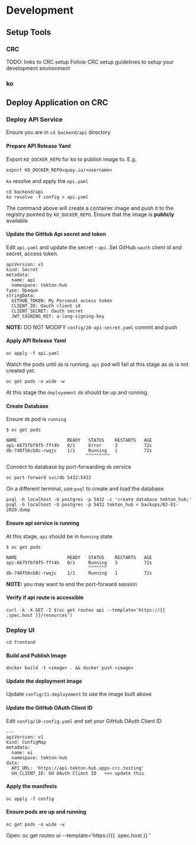 # Development

## Setup Tools

### CRC

TODO: links to CRC setup
Follow CRC setup guidelines to setup your development environment

### ko

## Deploy Application on CRC


### Deploy API Service

Ensure you are in  `cd backend/api` directory

#### Prepare API Release Yaml
Export `KO_DOCKER_REPO` for ko to publish image to. E.g.

```
export KO_DOCKER_REPO=quay.io/<username>
```

`ko` resolve and apply the `api.yaml`

```
cd backend/api
ko resolve -f config > api.yaml
```

The command above will create a container image and push it to the registry
pointed by `KO_DOCKER_REPO`. Ensure that the image is **publicly** available

#### Update the GitHub Api secret and token

Edit `api.yaml` and update the secret - `api`. Set GitHub `oauth` client id and
secret, access token.

```
apiVersion: v1
kind: Secret
metadata:
  name: api
  namespace: tekton-hub
type: Opaque
stringData:
  GITHUB_TOKEN: My Personal access token
  CLIENT_ID: Oauth client id
  CLIENT_SECRET: Oauth secret
  JWT_SIGNING_KEY: a-long-signing-key
```

**NOTE:** DO NOT MODIFY `config/20-api-secret.yaml` commit and push


#### Apply API Release Yaml

```
oc apply -f api.yaml
```

Watch the pods until `db` is running. `api` pod will fail at this stage as
`db` is not created yet.

```
oc get pods -o wide -w
```

At this stage the `deployement` `db` should be up and running.

#### Create Database

Ensure `db` pod is `running`

```
$ oc get pods

NAME                   READY   STATUS    RESTARTS   AGE
api-6675fbf9f5-fft4h   0/1     Error     3          72s
db-748f56cb8c-rwqjc    1/1     Running   1          72s
                              ^^^^^^^^^
```

Connect to database by port-forwarding `db` service

```
oc port-forward svc/db 5432:5432
```

On a different terminal, use `psql` to create and load the database

```
psql -h localhost -U postgres -p 5432 -c 'create database tekton_hub;'
psql -h localhost -U postgres -p 5432 tekton_hub < backups/02-01-2020.dump
```

#### Ensure api service is running

At this stage, `api` should be in `Running` state

```
$ oc get pods

NAME                   READY   STATUS    RESTARTS   AGE
api-6675fbf9f5-fft4h   0/1     Running   3          72s
                               ^^^^^^^
db-748f56cb8c-rwqjc    1/1     Running   1          72s

```
**NOTE:** you may want to end the port-forward session

#### Verify if api route is accessible

```
curl -k -X GET -I $(oc get routes api --template='https://{{ .spec.host }}/resources')
```

### Deploy UI

```
cd frontend
```

#### Build and Publish Image

```
docker build -t <image> . && docker push <image>
```
#### Update the deployment image

Update `config/11-deployement` to use the image built above

#### Update the GitHub OAuth Client ID

Edit `config/10-config.yaml` and set your GitHub OAuth Client ID

```
---
apiVersion: v1
kind: ConfigMap
metadata:
  name: ui
  namespace: tekton-hub
data:
  API_URL: 'https://api-tekton-hub.apps-crc.testing'
  GH_CLIENT_ID: GH OAuth Client ID   <<< update this
```

#### Apply the manifests

```
oc apply -f config
```

#### Ensure pods are up and running

```
oc get pods -o wide -w
```

Open: oc get routes ui --template='https://{{ .spec.host }} '
